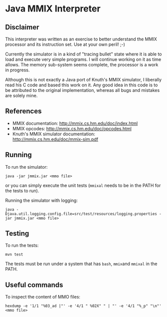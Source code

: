 # Java MMIX Interpreter

## Disclaimer

This interpreter was written as an exercise to better understand the MMIX processor
and its instruction set. Use at your own peril! ;-)

Currently the simulator is in a kind of "tracing bullet" state where it is able
to load and execute very simple programs. I will continue working on it as time
allows. The memory sub-system seems complete, the processor is a work in progress.

Although this is not exactly a Java port of Knuth's MMIX simulator, I liberally
read his C code and based this work on it. Any good idea in this code is to be
attributed to the original implementation, whereas all bugs and mistakes are 
solely mine.

## References

* MMIX documentation: http://mmix.cs.hm.edu/doc/index.html
* MMIX opcodes: http://mmix.cs.hm.edu/doc/opcodes.html
* Knuth's MMIX simulator documentation: http://mmix.cs.hm.edu/doc/mmix-sim.pdf

## Running

To run the simulator:

	java -jar jmmix.jar <mmo file>

or you can simply execute the unit tests (`mmixal` needs to be in the PATH for the
tests to run).

Running the simulator with logging:

	java -Djava.util.logging.config.file=src/test/resources/logging.properties -jar jmmix.jar <mmo file>

## Testing

To run the tests:

	mvn test

The tests must be run under a system that has ``bash``, ``mmix``and ``mmixal`` in
the PATH.

## Useful commands

To inspect the content of MMO files:

    hexdump -e '1/1 "%03_ad |"' -e '4/1 " %02X" " | "' -e '4/1 "%_p" "\n"' <mmo file>
